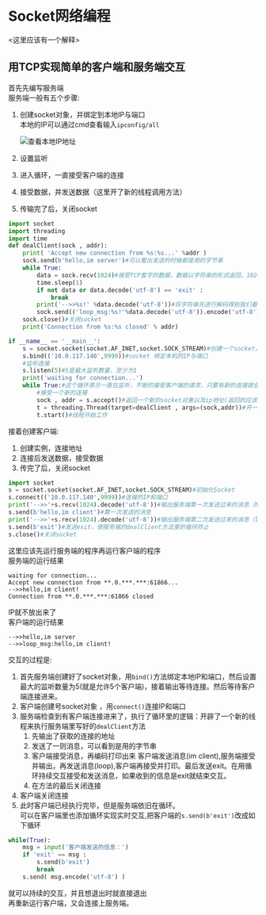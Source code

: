 # Socket网络编程
<这里应该有一个解释>
## 用TCP实现简单的客户端和服务端交互
首先先编写服务端
</br>服务端一般有五个步骤:
1. 创建socket对象，并绑定到本地IP与端口
    </br>本地的IP可以通过cmd查看输入```ipconfig/all```

    ![查看本地IP地址](https://github.com/jiangyuwei666/Notes/blob/master/pictrue/%E6%9F%A5%E7%9C%8Bip%E5%9C%B0%E5%9D%80.png)

2. 设置监听
3. 进入循环，一直接受客户端的连接
4. 接受数据，并发送数据（这里开了新的线程调用方法）
5. 传输完了后，关闭socket
```python
import socket
import threading
import time
def dealClient(sock , addr):
    print( 'Accept new connection from %s:%s...' %addr )
    sock.send(b'hello,im server')#可以看出发送的时候都是用的字节串
    while True:
        data = sock.recv(1024)#接受TCP套字的数据，数据以字符串的形式返回，1024表示可以接受的最大的数据量字节数
        time.sleep(1)
        if not data or data.decode('utf-8') == 'exit' :
            break
        print('-->>%s!' %data.decode('utf-8'))#将字符串先进行解码得到我们看得懂的字符串
        sock.send(('loop_msg:%s!'%data.decode('utf-8')).encode('utf-8'))#发送的时候，把需要发送的内容先进行编码，得到字节串然后发送出去
    sock.close()#关闭socket
    print('Connection from %s:%s closed' % addr)

if __name__ == '__main__':
    s = socket.socket(socket.AF_INET,socket.SOCK_STREAM)#创建一个socket，AF_INET是使用IPv4进行服务器之间的网络通信；SOCK_STREAM流式socket，用于TCP；这两个用来参数用来创建TCP socket
    s.bind(('10.0.117.140',9999))#socket 绑定本机的IP与端口
    #监听连接
    s.listen(5)#5是最大监听数量，至少为1
    print('waiting for connection...')
    while True:#这个循环表示一直在监听，不断的接受客户端的请求，只要有新的连接就会被捕捉到进行下一次循环（由上面知道，最多有5个）
        #接受一个新的连接
        sock , addr = s.accept()#返回一个新的socket对象以及ip地址(返回的应该是个元组，后面才能实现打印)
        t = threading.Thread(target=dealClient , args=(sock,addr))#开一个新的线程z执行dealClient方法，来处理TCP连接
        t.start()#线程开始工作
```
接着创建客户端:
1. 创建实例，连接地址
2. 连接后发送数据，接受数据
3. 传完了后，关闭socket
```python
import socket
s = socket.socket(socket.AF_INET,socket.SOCK_STREAM)#初始化Socket
s.connect(('10.0.117.140',9999))#连接的IP和端口
print('-->>'+s.recv(1024).decode('utf-8'))#输出服务端第一次发送过来的消息（hello,im server）
s.send(b'hello,im client')#第一次发送的消息
print('-->>'+s.recv(1024).decode('utf-8'))#输出服务端第二次发送过来的消息（loop_msg:）
s.send(b'exit')#发送exit，使服务端的dealClient方法里的循环终止
s.close()#关闭socket
```
这里应该先运行服务端的程序再运行客户端的程序
</br>服务端的运行结果
```
waiting for connection...
Accept new connection from **.0.***.***:61866...
-->>hello,im client!
Connection from **.0.***.***:61866 closed
```
IP就不放出来了
</br>客户端的运行结果
```
-->>hello,im server
-->>loop_msg:hello,im client!
```
交互的过程是:
1. 首先服务端创建好了socket对象，用```bind()```方法绑定本地IP和端口，然后设置最大的监听数量为5(就是允许5个客户端)，接着输出等待连接。然后等待客户端连接进来。
2. 客户端创建号socket对象 ，用```connect()```连接IP和端口
3. 服务端检查到有客户端连接进来了，执行了循环里的逻辑：开辟了一个新的线程来执行服务端里写好的```dealClient```方法
    1. 先输出了获取的连接的地址
    2. 发送了一则消息，可以看到是用的字节串
    2. 客户端接受消息，再编码打印出来 客户端发送消息(im client),服务端接受并输出，再发送消息(loop),客户端再接受并打印。最后发送exit。在用循环持续交互接受和发送消息，如果收到的信息是exit就结束交互。
    4. 在方法的最后关闭连接
4. 客户端关闭连接
5. 此时客户端已经执行完毕，但是服务端依旧在循环。
</br>可以在客户端里也添加循环实现实时交互,把客户端的```s.send(b'exit')```改成如下循环
```python
while(True):
    msg = input('客户端发送的信息：')
    if 'exit' == msg :
        s.send(b'exit')
        break
    s.send( msg.encode('utf-8') )
```
就可以持续的交互，并且想退出时就直接退出
</br>再重新运行客户端，又会连接上服务端。